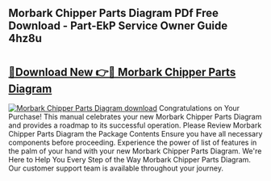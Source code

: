 ## Morbark Chipper Parts Diagram PDf Free Download - Part-EkP Service Owner Guide 4hz8u

# <h2><a href="http://dfrjgfh.blite.top/?on=Morbark+Chipper+Parts+Diagram">🔗Download New 👉🔴 Morbark Chipper Parts Diagram</a></h2>

[![Morbark Chipper Parts Diagram download](https://i.imgur.com/lujVjoI.png)](http://dfrjgfh.blite.top/?on=Morbark+Chipper+Parts+Diagram)
Congratulations on Your Purchase! This manual celebrates your new Morbark Chipper Parts Diagram and provides a roadmap to its successful operation. Please Review Morbark Chipper Parts Diagram the Package Contents Ensure you have all necessary components before proceeding. Experience the power of list of features in the palm of your hand with your new Morbark Chipper Parts Diagram. We're Here to Help You Every Step of the Way Morbark Chipper Parts Diagram. Our customer support team is available throughout your journey.
